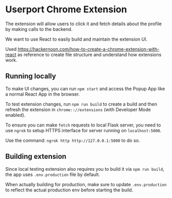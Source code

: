 # Userport Chrome Extension

The extension will allow users to click it and fetch details about the profile by making calls to the backend.

We want to use React to easily build and maintain the extension UI.

Used https://hackernoon.com/how-to-create-a-chrome-extension-with-react as reference to create file structure and understand how extensions work.


## Running locally

To make UI changes, you can run `npm start` and access the Popup App like a normal React App in the browser.

To test extension changes, run `npm run build` to create a build and then refresh the extension in `chrome:://extensions` (with Developer Mode enabled).

To ensure you can make `fetch` requests to local Flask server, you need to use `ngrok` to setup HTTPS interface for server running on `localhost:5000`.

Use the command: `ngrok http http://127.0.0.1:5000` to do so.

## Building extension

Since local testing extension also requires you to build it via `npm run build`, the app uses `.env.production` file by default.

When actually building for production, make sure to update `.env.production` to reflect the actual production env before starting the build.
